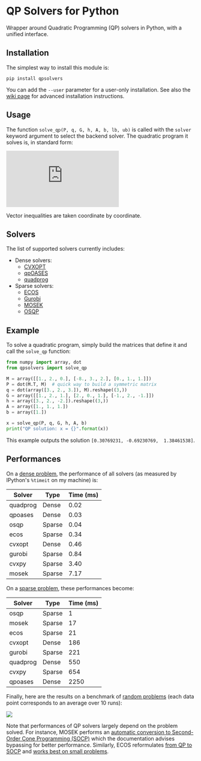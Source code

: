 # QP Solvers for Python

Wrapper around Quadratic Programming (QP) solvers in Python, with a unified
interface.

## Installation

The simplest way to install this module is:
```
pip install qpsolvers
```
You can add the ``--user`` parameter for a user-only installation. See also the
[wiki page](https://github.com/stephane-caron/qpsolvers/wiki/Installation) for
advanced installation instructions.

## Usage

The function ``solve_qp(P, q, G, h, A, b, lb, ub)`` is called with the ``solver``
keyword argument to select the backend solver. The quadratic program it solves
is, in standard form:

![equation](https://latex.codecogs.com/gif.latex?%5Cbegin%7Bequation%7D%20%5Cbegin%7Baligned%7D%20%7B%5Ccolor%7BBlack%7D%20%5Cunderset%7Bx%7D%7B%5Ctextrm%7Bminimize%7D%7D%20%5Cquad%7D%20%26%20%7B%5Ccolor%7BBlack%7D%20%5Cfrac%7B1%7D%7B2%7D%20x%5ET%20P%20x%20&plus;%20q%5ET%20x%7D%20%5C%5C%20%7B%5Ccolor%7BBlack%7D%20%5Ctextrm%7Bsubject%20to%7D%20%5Cquad%7D%20%26%20%7B%5Ccolor%7BBlack%7D%20Gx%20%5Cleq%20h%7D%20%5C%5C%20%26%20%7B%5Ccolor%7BBlack%7D%20Ax%20%3D%20b%7D%20%5C%5C%20%26%20%7B%5Ccolor%7BBlack%7D%20%5Cmathit%7Blb%7D%20%5Cleq%20x%20%5Cleq%20%5Cmathit%7Bub%7D%7D%20%5Cend%7Baligned%7D%20%5Cend%7Bequation%7D)

Vector inequalities are taken coordinate by coordinate.

## Solvers

The list of supported solvers currently includes:

- Dense solvers:
    - [CVXOPT](http://cvxopt.org/)
    - [qpOASES](https://projects.coin-or.org/qpOASES)
    - [quadprog](https://pypi.python.org/pypi/quadprog/)
- Sparse solvers:
    - [ECOS](https://web.stanford.edu/~boyd/papers/ecos.html)
    - [Gurobi](https://www.gurobi.com/)
    - [MOSEK](https://mosek.com/)
    - [OSQP](https://github.com/oxfordcontrol/osqp)

## Example

To solve a quadratic program, simply build the matrices that define it and call
the ``solve_qp`` function:

```python
from numpy import array, dot
from qpsolvers import solve_qp

M = array([[1., 2., 0.], [-8., 3., 2.], [0., 1., 1.]])
P = dot(M.T, M)  # quick way to build a symmetric matrix
q = dot(array([3., 2., 3.]), M).reshape((3,))
G = array([[1., 2., 1.], [2., 0., 1.], [-1., 2., -1.]])
h = array([3., 2., -2.]).reshape((3,))
A = array([1., 1., 1.])
b = array([1.])

x = solve_qp(P, q, G, h, A, b)
print("QP solution: x = {}".format(x))
```

This example outputs the solution ``[0.30769231, -0.69230769,  1.38461538]``.

## Performances

On a [dense problem](examples/dense_problem.py), the performance of all solvers
(as measured by IPython's ``%timeit`` on my machine) is:

| Solver   | Type   | Time (ms) |
| -------- | ------ | --------- |
| quadprog | Dense  | 0.02      |
| qpoases  | Dense  | 0.03      |
| osqp     | Sparse | 0.04      |
| ecos     | Sparse | 0.34      |
| cvxopt   | Dense  | 0.46      |
| gurobi   | Sparse | 0.84      |
| cvxpy    | Sparse | 3.40      |
| mosek    | Sparse | 7.17      |

On a [sparse problem](examples/sparse_problem.py), these performances become:

| Solver   | Type   | Time (ms) |
| -------- | ------ | --------- |
| osqp     | Sparse |    1      |
| mosek    | Sparse |   17      |
| ecos     | Sparse |   21      |
| cvxopt   | Dense  |  186      |
| gurobi   | Sparse |  221      |
| quadprog | Dense  |  550      |
| cvxpy    | Sparse |  654      |
| qpoases  | Dense  | 2250      |

Finally, here are the results on a benchmark of [random
problems](examples/random_problems.py) (each data point corresponds to an
average over 10 runs):

<img src="https://scaron.info/images/qp-benchmark.png">

Note that performances of QP solvers largely depend on the problem solved. For
instance, MOSEK performs an [automatic conversion to Second-Order Cone
Programming
(SOCP)](https://docs.mosek.com/8.1/pythonapi/prob-def-quadratic.html) which the
documentation advises bypassing for better performance. Similarly, ECOS
reformulates [from QP to SOCP](qpsolvers/ecos_.py) and [works best on small
problems](https://web.stanford.edu/%7Eboyd/papers/ecos.html).
